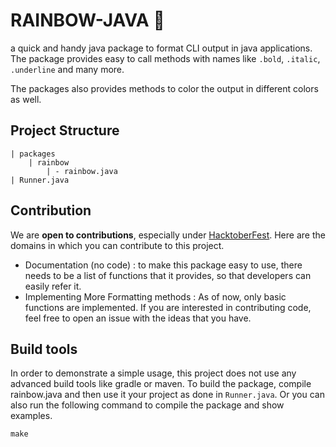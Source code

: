 # RAINBOW-JAVA :rainbow: 

a quick and handy java package to format CLI output in java applications. The package provides easy to call methods with names like `.bold`, `.italic`, `.underline` and many more. 

The packages also provides methods to color the output in different colors as well. 

## Project Structure
```
| packages
    | rainbow
        | - rainbow.java
| Runner.java
```

## Contribution
We are **open to contributions**, especially under [HacktoberFest](http://hacktoberfest.digitalocean.com/). Here are the domains in which you can contribute to this project.
- Documentation (no code) : to make this package easy to use, there needs to be a list of functions that it provides, so that developers can easily refer it. 
- Implementing More Formatting methods : As of now, only basic functions are implemented. If you are interested in contributing code, feel free to open an issue with the ideas that you have.

## Build tools
In order to demonstrate a simple usage, this project does not use any advanced build tools like gradle or maven. To build the package, compile rainbow.java and then use it your project as done in `Runner.java`. Or you can also run the following command to compile the package and show examples.
```
make
```